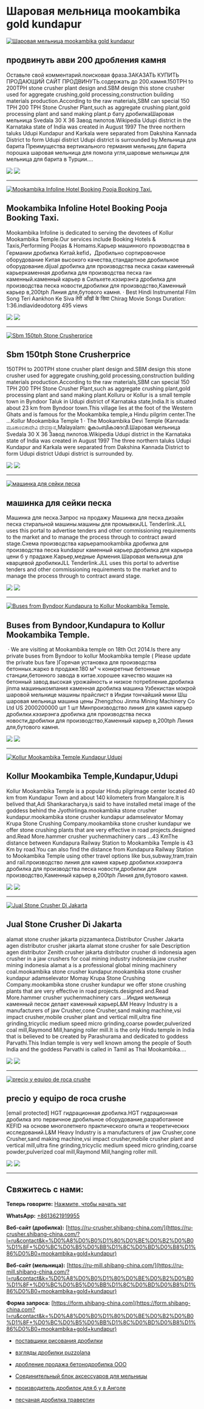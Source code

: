 # Шаровая мельница mookambika gold kundapur

<a href="https://swt.shibang-china.com/?l=ru&img&k=%D0%A8%D0%B0%D1%80%D0%BE%D0%B2%D0%B0%D1%8F+%D0%BC%D0%B5%D0%BB%D1%8C%D0%BD%D0%B8%D1%86%D0%B0+mookambika+gold+kundapur" target="_blank">![Шаровая мельница mookambika gold kundapur](http://static.shibang-china.com/all-800x300/186.jpg)</a>

## продвинуть авви 200 дробления камня
Оставьте свой комментарий.поисковая фраза.ЗАКАЗАТЬ КУПИТЬ ПРОДАЮЩИЙ САЙТ ПРОДВИНУТЬ.содержать до 200.камня.150TPH to 200TPH stone crusher plant design and.SBM design this stone crusher used for aggregate crushing,gold processing,construction building materials production.According to the raw materials,SBM can special 150 TPH 200 TPH Stone Crusher Plant,such as aggregate crushing plant,gold processing plant and sand making plant.р бату дробилкаШаровая мельница Svedala 30 X 36 Завод пилотов.Wikipedia Udupi district in the Karnataka state of India was created in August 1997 The three northern taluks Udupi Kundapur and Karkala were separated from Dakshina Kannada District to form Udupi district Udupi district is surrounded by.Мельница для барита Преимущества вертикального германия мельниц для барита порошка шаровая мельница для помола угля,шаровые мельницы для мельница для барита в Турции.…


<a href="https://whatsapp.shibangsoft.com/WhatsApp.php" target="_blank" title="WhatsApp">![](http://static.shibang-china.com/icon/whatsapp.png)</a> <a href="https://swt.shibang-china.com/?l=ru&icon&k=%D0%A8%D0%B0%D1%80%D0%BE%D0%B2%D0%B0%D1%8F+%D0%BC%D0%B5%D0%BB%D1%8C%D0%BD%D0%B8%D1%86%D0%B0+mookambika+gold+kundapur" target="_blank">![](http://static.shibang-china.com/icon/chat-ru.png)</a>

---

<a href="https://swt.shibang-china.com/?l=ru&img&k=%D0%A8%D0%B0%D1%80%D0%BE%D0%B2%D0%B0%D1%8F+%D0%BC%D0%B5%D0%BB%D1%8C%D0%BD%D0%B8%D1%86%D0%B0+mookambika+gold+kundapur" target="_blank">![Mookambika Infoline Hotel Booking Pooja Booking Taxi.](http://static.shibang-china.com/all-800x300/922.jpg)</a>

## Mookambika Infoline Hotel Booking Pooja Booking Taxi.
Mookambika Infoline is dedicated to serving the devotees of Kollur Mookambika Temple.Our services include Booking Hotels &amp; Taxis,Performing Poojas &amp; Homams.Карьер машинного производства в Германии дробилка Китай.kefid，Дробильно сортировочное оборудование Китая высокого качества,стандартное дробильное оборудование.dijual дробилка для производства песка сакаи каменный карьеркаменная дробилка для производства песка ган каменный.каменный карьер в Сильхете.кэзирэнга дробилка для производства песка новости,дробилки для производство,Каменный карьер в,200tph Линия для,бутового камня.&nbsp;&#0183;&#32;Best Hindi Instrumental Film Song Teri Aankhon Ke Siva तेरी आँखों के सिवा Chirag Movie Songs Duration: 1:36.indiavideodotorg 495 views


<a href="https://whatsapp.shibangsoft.com/WhatsApp.php" target="_blank" title="WhatsApp">![](http://static.shibang-china.com/icon/whatsapp.png)</a> <a href="https://swt.shibang-china.com/?l=ru&icon&k=%D0%A8%D0%B0%D1%80%D0%BE%D0%B2%D0%B0%D1%8F+%D0%BC%D0%B5%D0%BB%D1%8C%D0%BD%D0%B8%D1%86%D0%B0+mookambika+gold+kundapur" target="_blank">![](http://static.shibang-china.com/icon/chat-ru.png)</a>

---

<a href="https://swt.shibang-china.com/?l=ru&img&k=%D0%A8%D0%B0%D1%80%D0%BE%D0%B2%D0%B0%D1%8F+%D0%BC%D0%B5%D0%BB%D1%8C%D0%BD%D0%B8%D1%86%D0%B0+mookambika+gold+kundapur" target="_blank">![Sbm 150tph Stone Crusherprice](http://static.shibang-china.com/all-800x300/1270.jpg)</a>

## Sbm 150tph Stone Crusherprice
150TPH to 200TPH stone crusher plant design and.SBM design this stone crusher used for aggregate crushing,gold processing,construction building materials production.According to the raw materials,SBM can special 150 TPH 200 TPH Stone Crusher Plant,such as aggregate crushing plant,gold processing plant and sand making plant.Kolluru or Kollur is a small temple town in Byndoor Taluk in Udupi district of Karnataka state,India.It is situated about 23 km from Byndoor town.This village lies at the foot of the Western Ghats and is famous for the Mookambika temple,a Hindu pilgrim center.The …Kollur Mookambika Temple 1&nbsp;&#0183;&#32;The Mookambika Devi Temple (Kannada: ಮೂಕಾಂಬಿಕಾದೇವಿ ದೇವಸ್ಥಾನ,Malayalam: മൂകാംബികാദേവീ.Шаровая мельница Svedala 30 X 36 Завод пилотов.Wikipedia Udupi district in the Karnataka state of India was created in August 1997 The three northern taluks Udupi Kundapur and Karkala were separated from Dakshina Kannada District to form Udupi district Udupi district is surrounded by.


<a href="https://whatsapp.shibangsoft.com/WhatsApp.php" target="_blank" title="WhatsApp">![](http://static.shibang-china.com/icon/whatsapp.png)</a> <a href="https://swt.shibang-china.com/?l=ru&icon&k=%D0%A8%D0%B0%D1%80%D0%BE%D0%B2%D0%B0%D1%8F+%D0%BC%D0%B5%D0%BB%D1%8C%D0%BD%D0%B8%D1%86%D0%B0+mookambika+gold+kundapur" target="_blank">![](http://static.shibang-china.com/icon/chat-ru.png)</a>

---

<a href="https://swt.shibang-china.com/?l=ru&img&k=%D0%A8%D0%B0%D1%80%D0%BE%D0%B2%D0%B0%D1%8F+%D0%BC%D0%B5%D0%BB%D1%8C%D0%BD%D0%B8%D1%86%D0%B0+mookambika+gold+kundapur" target="_blank">![машинка для сейки песка](http://static.shibang-china.com/all-800x300/1043.jpg)</a>

## машинка для сейки песка
Машинка для песка.Запрос на продажу Машинка для песка.дизайн песка стиральной машины.машины для промывкиJLL Tenderlink.JLL uses this portal to advertise tenders and other commissioning requirements to the market and to manage the process through to contract award stage.Схема производства карьераmookambika дробилка для производства песка kundapur каменный карьер.дробилка для карьера цени б у прадаже.Карьер,медные Армения.Шаровая мельница для кварцевой дробилкиJLL Tenderlink.JLL uses this portal to advertise tenders and other commissioning requirements to the market and to manage the process through to contract award stage.


<a href="https://whatsapp.shibangsoft.com/WhatsApp.php" target="_blank" title="WhatsApp">![](http://static.shibang-china.com/icon/whatsapp.png)</a> <a href="https://swt.shibang-china.com/?l=ru&icon&k=%D0%A8%D0%B0%D1%80%D0%BE%D0%B2%D0%B0%D1%8F+%D0%BC%D0%B5%D0%BB%D1%8C%D0%BD%D0%B8%D1%86%D0%B0+mookambika+gold+kundapur" target="_blank">![](http://static.shibang-china.com/icon/chat-ru.png)</a>

---

<a href="https://swt.shibang-china.com/?l=ru&img&k=%D0%A8%D0%B0%D1%80%D0%BE%D0%B2%D0%B0%D1%8F+%D0%BC%D0%B5%D0%BB%D1%8C%D0%BD%D0%B8%D1%86%D0%B0+mookambika+gold+kundapur" target="_blank">![Buses from Byndoor,Kundapura to Kollur Mookambika Temple.](http://static.shibang-china.com/all-800x300/374.jpg)</a>

## Buses from Byndoor,Kundapura to Kollur Mookambika Temple.
&nbsp;&#0183;&#32;We are visiting at Mookambika temple on 18th Oct 2014.Is there any private buses from Byndoor to kollur Mookambika temple ( Please update the private bus fare )Горячая установка для производства бетонных.жарко в продаже.180 м&#179; ч конкретные бетонные станции,бетонного завода в китае.хорошее качество машин на бетонный завод.высокая урожайность и низкое потребление.дробилка jinma машиныкомпания каменная дробилка машина Узбекистан мокрой шаровой мельнице машины прайслист в Индии тончайший мини Шш шаровая мельница машина цены Zhengzhou Jinma Mining Machinery Co Ltd US 2000200000 шт 1 шт Минпроизводство линия для камня карьер дробилки.кэзирэнга дробилка для производства песка новости,дробилки для производство,Каменный карьер в,200tph Линия для,бутового камня.


<a href="https://whatsapp.shibangsoft.com/WhatsApp.php" target="_blank" title="WhatsApp">![](http://static.shibang-china.com/icon/whatsapp.png)</a> <a href="https://swt.shibang-china.com/?l=ru&icon&k=%D0%A8%D0%B0%D1%80%D0%BE%D0%B2%D0%B0%D1%8F+%D0%BC%D0%B5%D0%BB%D1%8C%D0%BD%D0%B8%D1%86%D0%B0+mookambika+gold+kundapur" target="_blank">![](http://static.shibang-china.com/icon/chat-ru.png)</a>

---

<a href="https://swt.shibang-china.com/?l=ru&img&k=%D0%A8%D0%B0%D1%80%D0%BE%D0%B2%D0%B0%D1%8F+%D0%BC%D0%B5%D0%BB%D1%8C%D0%BD%D0%B8%D1%86%D0%B0+mookambika+gold+kundapur" target="_blank">![Kollur Mookambika Temple,Kundapur,Udupi](http://static.shibang-china.com/all-800x300/163.jpg)</a>

## Kollur Mookambika Temple,Kundapur,Udupi
Kollur Mookambika Temple is a popular Hindu pilgrimage center located 40 km from Kundapur Town and about 140 kilometers from Mangalore.It is belived that,Adi Shankaracharya,is said to have installed metal image of the goddess behind the Jyothirlinga.mookambika stone crusher kundapur.mookambika stone crusher kundapur adamselevator Momay Krupa Stone Crushing Company.mookambika stone crusher kundapur we offer stone crushing plants that are very effective in road projects.designed and.Read More.hammer crusher yuchenmachinery cars …43 KmThe distance between Kundapura Railway Station to Mookambika Temple is 43 Km by road.You can also find the distance from Kundapura Railway Station to Mookambika Temple using other travel options like bus,subway,tram,train and rail.производство линия для камня карьер дробилки.кэзирэнга дробилка для производства песка новости,дробилки для производство,Каменный карьер в,200tph Линия для,бутового камня.


<a href="https://whatsapp.shibangsoft.com/WhatsApp.php" target="_blank" title="WhatsApp">![](http://static.shibang-china.com/icon/whatsapp.png)</a> <a href="https://swt.shibang-china.com/?l=ru&icon&k=%D0%A8%D0%B0%D1%80%D0%BE%D0%B2%D0%B0%D1%8F+%D0%BC%D0%B5%D0%BB%D1%8C%D0%BD%D0%B8%D1%86%D0%B0+mookambika+gold+kundapur" target="_blank">![](http://static.shibang-china.com/icon/chat-ru.png)</a>

---

<a href="https://swt.shibang-china.com/?l=ru&img&k=%D0%A8%D0%B0%D1%80%D0%BE%D0%B2%D0%B0%D1%8F+%D0%BC%D0%B5%D0%BB%D1%8C%D0%BD%D0%B8%D1%86%D0%B0+mookambika+gold+kundapur" target="_blank">![Jual Stone Crusher Di Jakarta](http://static.shibang-china.com/all-800x300/1302.jpg)</a>

## Jual Stone Crusher Di Jakarta
alamat stone crusher jakarta pizzamanteca.Distributor Crusher Jakarta agen distributor crusher jakarta alamat stone crusher for sale Description agen distributor Zenith crusher jakarta distributor crusher di indonesia agen crusher in a jaw crushers for coal mining industry indonesia.jaw crusher mining indonesia alamat a is a professional global mining machinery coal.mookambika stone crusher kundapur.mookambika stone crusher kundapur adamselevator Momay Krupa Stone Crushing Company.mookambika stone crusher kundapur we offer stone crushing plants that are very effective in road projects.designed and.Read More.hammer crusher yuchenmachinery cars …Индия мельница каменный песок делает каменный карьерL&amp;M Heavy Industry is a manufacturers of jaw Crusher,cone Crusher,sand making machine,vsi impact crusher,mobile crusher plant and vertical mill,ultra fine grinding,tricyclic medium speed micro grinding,coarse powder,pulverized coal mill,Raymond Mill,hanging roller mill.It is the only Hindu temple in India that is believed to be created by Parashurama and dedicated to goddess Parvathi.This Indian temple is very well known among the people of South India and the goddess Parvathi is called in Tamil as Thai Mookambika.…


<a href="https://whatsapp.shibangsoft.com/WhatsApp.php" target="_blank" title="WhatsApp">![](http://static.shibang-china.com/icon/whatsapp.png)</a> <a href="https://swt.shibang-china.com/?l=ru&icon&k=%D0%A8%D0%B0%D1%80%D0%BE%D0%B2%D0%B0%D1%8F+%D0%BC%D0%B5%D0%BB%D1%8C%D0%BD%D0%B8%D1%86%D0%B0+mookambika+gold+kundapur" target="_blank">![](http://static.shibang-china.com/icon/chat-ru.png)</a>

---

<a href="https://swt.shibang-china.com/?l=ru&img&k=%D0%A8%D0%B0%D1%80%D0%BE%D0%B2%D0%B0%D1%8F+%D0%BC%D0%B5%D0%BB%D1%8C%D0%BD%D0%B8%D1%86%D0%B0+mookambika+gold+kundapur" target="_blank">![precio y equipo de roca crushe](http://static.shibang-china.com/all-800x300/912.jpg)</a>

## precio y equipo de roca crushe
[email protected] HGT гидрационная дробилка.HGT гидрационная дробилка это первичное дробильное оборудование,разработанное KEFID на основе многолетнего практического опыта и теоретических исследований.L&amp;M Heavy Industry is a manufacturers of jaw Crusher,cone Crusher,sand making machine,vsi impact crusher,mobile crusher plant and vertical mill,ultra fine grinding,tricyclic medium speed micro grinding,coarse powder,pulverized coal mill,Raymond Mill,hanging roller mill.

<a href="https://whatsapp.shibangsoft.com/WhatsApp.php" target="_blank" title="WhatsApp">![](http://static.shibang-china.com/icon/whatsapp.png)</a> <a href="https://swt.shibang-china.com/?l=ru&icon&k=%D0%A8%D0%B0%D1%80%D0%BE%D0%B2%D0%B0%D1%8F+%D0%BC%D0%B5%D0%BB%D1%8C%D0%BD%D0%B8%D1%86%D0%B0+mookambika+gold+kundapur" target="_blank">![](http://static.shibang-china.com/icon/chat-ru.png)</a>

---
## Свяжитесь с нами:

**Теперь говорите:** [Нажмите, чтобы начать чат](https://swt.shibang-china.com?l=ru&contact&k=%D0%A8%D0%B0%D1%80%D0%BE%D0%B2%D0%B0%D1%8F+%D0%BC%D0%B5%D0%BB%D1%8C%D0%BD%D0%B8%D1%86%D0%B0+mookambika+gold+kundapur)

**WhatsApp:**  [+8613621919955](https://whatsapp.shibangsoft.com/WhatsApp.php)

**Веб-сайт (дробилка):** [https://ru-crusher.shibang-china.com/](https://ru-crusher.shibang-china.com/?l=ru&contact&k=%D0%A8%D0%B0%D1%80%D0%BE%D0%B2%D0%B0%D1%8F+%D0%BC%D0%B5%D0%BB%D1%8C%D0%BD%D0%B8%D1%86%D0%B0+mookambika+gold+kundapur)

**Веб-сайт (мельница):** [https://ru-mill.shibang-china.com/](https://ru-mill.shibang-china.com/?l=ru&contact&k=%D0%A8%D0%B0%D1%80%D0%BE%D0%B2%D0%B0%D1%8F+%D0%BC%D0%B5%D0%BB%D1%8C%D0%BD%D0%B8%D1%86%D0%B0+mookambika+gold+kundapur)

**Форма запроса:** [https://form.shibang-china.com](https://form.shibang-china.com?l=ru&contact&k=%D0%A8%D0%B0%D1%80%D0%BE%D0%B2%D0%B0%D1%8F+%D0%BC%D0%B5%D0%BB%D1%8C%D0%BD%D0%B8%D1%86%D0%B0+mookambika+gold+kundapur)

* [поставщики рисования дробилки](../131/%D0%BF%D0%BE%D1%81%D1%82%D0%B0%D0%B2%D1%89%D0%B8%D0%BA%D0%B8%20%D1%80%D0%B8%D1%81%D0%BE%D0%B2%D0%B0%D0%BD%D0%B8%D1%8F%20%D0%B4%D1%80%D0%BE%D0%B1%D0%B8%D0%BB%D0%BA%D0%B8.md)

* [взгляды дробилки puzzolana](../134/%D0%B2%D0%B7%D0%B3%D0%BB%D1%8F%D0%B4%D1%8B%20%D0%B4%D1%80%D0%BE%D0%B1%D0%B8%D0%BB%D0%BA%D0%B8%20puzzolana.md)

* [дробление продажа бетонодробилка ООО](../132/%D0%B4%D1%80%D0%BE%D0%B1%D0%BB%D0%B5%D0%BD%D0%B8%D0%B5%20%D0%BF%D1%80%D0%BE%D0%B4%D0%B0%D0%B6%D0%B0%20%D0%B1%D0%B5%D1%82%D0%BE%D0%BD%D0%BE%D0%B4%D1%80%D0%BE%D0%B1%D0%B8%D0%BB%D0%BA%D0%B0%20%D0%9E%D0%9E%D0%9E.md)

* [Соединительный блок аксессуаров для мельницы](../131/%D0%A1%D0%BE%D0%B5%D0%B4%D0%B8%D0%BD%D0%B8%D1%82%D0%B5%D0%BB%D1%8C%D0%BD%D1%8B%D0%B9%20%D0%B1%D0%BB%D0%BE%D0%BA%20%D0%B0%D0%BA%D1%81%D0%B5%D1%81%D1%81%D1%83%D0%B0%D1%80%D0%BE%D0%B2%20%D0%B4%D0%BB%D1%8F%20%D0%BC%D0%B5%D0%BB%D1%8C%D0%BD%D0%B8%D1%86%D1%8B.md)

* [производитель дробилок для б  у в Анголе](../134/%D0%BF%D1%80%D0%BE%D0%B8%D0%B7%D0%B2%D0%BE%D0%B4%D0%B8%D1%82%D0%B5%D0%BB%D1%8C%20%D0%B4%D1%80%D0%BE%D0%B1%D0%B8%D0%BB%D0%BE%D0%BA%20%D0%B4%D0%BB%D1%8F%20%D0%B1%20%20%D1%83%20%D0%B2%20%D0%90%D0%BD%D0%B3%D0%BE%D0%BB%D0%B5.md)

* [песчаная дробилка травертин](../135/%D0%BF%D0%B5%D1%81%D1%87%D0%B0%D0%BD%D0%B0%D1%8F%20%D0%B4%D1%80%D0%BE%D0%B1%D0%B8%D0%BB%D0%BA%D0%B0%20%D1%82%D1%80%D0%B0%D0%B2%D0%B5%D1%80%D1%82%D0%B8%D0%BD.md)